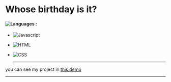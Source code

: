 # Whose birthday is it?
#### ![Languages](https://img.shields.io/github/languages/count/zeynab-jalalian/Happy-Birthday) : 
 - ![Javascript](https://img.shields.io/badge/javascript-yellow)
 - ![HTML](https://img.shields.io/badge/Html-orange)
 - ![CSS](https://img.shields.io/badge/Css-blue)
   
   ---
 you can see my project in [this demo](https://zeynab-jalalian.github.io/Happy-Birthday)
___
